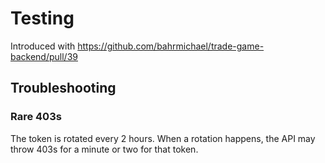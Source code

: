 # Testing

Introduced with https://github.com/bahrmichael/trade-game-backend/pull/39

## Troubleshooting

### Rare 403s

The token is rotated every 2 hours. When a rotation happens, the API may throw 403s for a minute or two for that token.